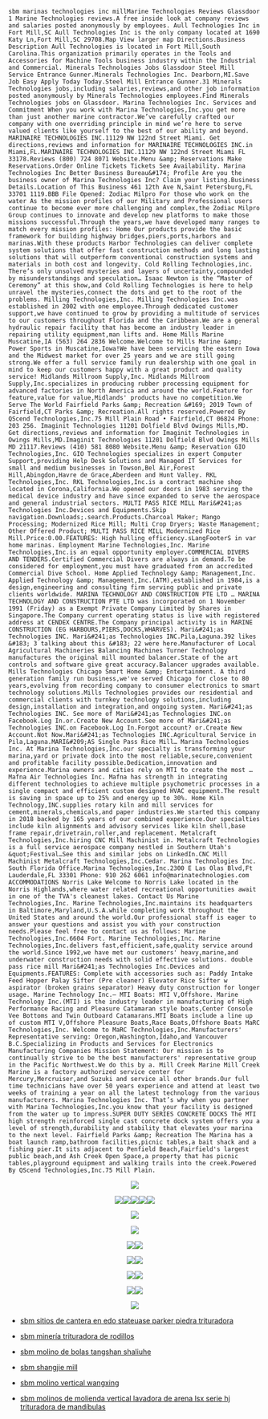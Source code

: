
```
sbm marinas technologies inc millMarine Technologies Reviews Glassdoor 1 Marine Technologies reviews.A free inside look at company reviews and salaries posted anonymously by employees. Aull Technologies Inc in Fort Mill,SC Aull Technologies Inc is the only company located at 1690 Katy Ln,Fort Mill,SC 29708.Map View larger map Directions.Business Description Aull Technologies is located in Fort Mill,South Carolina.This organization primarily operates in the Tools and Accessories for Machine Tools business industry within the Industrial and Commercial. Minerals Technologies Jobs Glassdoor Steel Mill Service Entrance Gunner.Minerals Technologies Inc. Dearborn,MI.Save Job Easy Apply Today Today.Steel Mill Entrance Gunner.31 Minerals Technologies jobs,including salaries,reviews,and other job information posted anonymously by Minerals Technologies employees.Find Minerals Technologies jobs on Glassdoor. Marina Technologies Inc. Services and Commitment When you work with Marina Technologies,Inc.you get more than just another marine contractor.We’ve carefully crafted our company with one overriding principle in mind we’re here to serve valued clients like yourself to the best of our ability and beyond. MARINAIRE TECHNOLOGIES INC.11129 NW 122nd Street Miami. Get directions,reviews and information for MARINAIRE TECHNOLOGIES INC.in Miami,FL.MARINAIRE TECHNOLOGIES INC.11129 NW 122nd Street Miami FL 33178.Reviews (800) 724 8071 Website.Menu &amp; Reservations Make Reservations.Order Online Tickets Tickets See Availability. Marina Technologies Inc Better Business Bureau&#174; Profile Are you the business owner of Marina Technologies Inc? Claim your listing.Business Details.Location of This Business 461 12th Ave N,Saint Petersburg,FL 33701 1119.BBB File Opened: Zodiac Milpro For those who work on the water As the mission profiles of our Military and Professional users continue to become ever more challenging and complex,the Zodiac Milpro Group continues to innovate and develop new platforms to make those missions successful.Through the years,we have developed many ranges to match every mission profiles: Home Our products provide the basic framework for building highway bridges,piers,ports,harbors and marinas.With these products Harbor Technologies can deliver complete system solutions that offer fast construction methods and long lasting solutions that will outperform conventional construction systems and materials in both cost and longevity. Cold Rolling Technologies,inc. There’s only unsolved mysteries and layers of uncertainty,compounded by misunderstandings and speculation… Isaac Newton is the “Master of Ceremony” at this show,and Cold Rolling Technologies is here to help unravel the mysteries,connect the dots and get to the root of the problems. Milling Technologies,Inc. Milling Technologies Inc.was established in 2002 with one employee.Through dedicated customer support,we have continued to grow by providing a multitude of services to our customers throughout Florida and the Caribbean.We are a general hydraulic repair facility that has become an industry leader in repairing utility equipment,man lifts and. Home Mills Marine Muscatine,IA (563) 264 2836 Welcome.Welcome to Mills Marine &amp; Power Sports in Muscatine,Iowa!We have been servicing the eastern Iowa and the Midwest market for over 25 years and we are still going strong.We offer a full service family run dealership with one goal in mind to keep our customers happy with a great product and quality service! Midlands Millroom Supply,Inc. Midlands Millroom Supply,Inc.specializes in producing rubber processing equipment for advanced factories in North America and around the world.Feature for feature,value for value,Midlands' products have no competition.We Serve The World Fairfield Parks &amp; Recreation &#169; 2019 Town of Fairfield,CT Parks &amp; Recreation.All rights reserved.Powered By QScend Technologies,Inc.75 Mill Plain Road • Fairfield,CT 06824 Phone: 203 256. Imaginit Technologies 11201 Dolfield Blvd Owings Mills,MD. Get directions,reviews and information for Imaginit Technologies in Owings Mills,MD.Imaginit Technologies 11201 Dolfield Blvd Owings Mills MD 21117.Reviews (410) 581 8080 Website.Menu &amp; Reservation GIO Technologies,Inc. GIO Technologies specializes in expert Computer Support,providing Help Desk Solutions and Managed IT Services for small and medium businesses in Towson,Bel Air,Forest Hill,Abingdon,Havre de Grace,Aberdeen and Hunt Valley. RKL Technologies,Inc. RKL Technologies,Inc.is a contract machine shop located in Corona,California.We opened our doors in 1983 serving the medical device industry and have since expanded to serve the aerospace and general industrial sectors. MULTI PASS RICE MILL Mari&#241;as Technologies Inc.Devices and Equipments.Skip navigation.Downloads;.search.Products.Charcoal Maker; Mango Processing; Modernized Rice Mill; Multi Crop Dryers; Waste Management; Other Offered Product; MULTI PASS RICE MILL Modernized Rice Mill.Price:0.00.FEATURES: High hulling efficiency.sLangFooterS in var home marinas. Employment Marine Technologies,Inc. Marine Technologies,Inc.is an equal opportunity employer.COMMERCIAL DIVERS AND TENDERS.Certified Commercial Divers are always in demand.To be considered for employment,you must have graduated from an accredited Commercial Dive School. Home Applied Technology &amp; Management,Inc. Applied Technology &amp; Management,Inc.(ATM),established in 1984,is a design,engineering and consulting firm serving public and private clients worldwide. MARINA TECHNOLOGY AND CONSTRUCTION PTE LTD … MARINA TECHNOLOGY AND CONSTRUCTION PTE LTD was incorporated on 1 November 1991 (Friday) as a Exempt Private Company Limited by Shares in Singapore.The Company current operating status is live with registered address at CENDEX CENTRE.The Company principal activity is in MARINE CONSTRUCTION (EG HARBOURS,PIERS,DOCKS,WHARVES). Mari&#241;as Technologies INC. Mari&#241;as Technologies INC.Pila,Laguna.392 likes &#183; 3 talking about this &#183; 22 were here.Manufacturer of Local Agricultural Machineries Balancing Machines Turner Technology manufactures the original mill mounted balancer.State of the art controls and software give great accuracy.Balancer upgrades available. Mills Technologies Chicago Smart Home &amp; Entertainment. A third generation family run business,we've served Chicago for close to 80 years,evolving from recording company to consumer electronics to smart technology solutions.Mills Technologies provides our residential and commercial clients with turnkey technology solutions,including design,installation and integration,and ongoing system. Mari&#241;as Technologies INC. See more of Mari&#241;as Technologies INC.on Facebook.Log In.or.Create New Account.See more of Mari&#241;as Technologies INC.on Facebook.Log In.Forgot account? or.Create New Account.Not Now.Mari&#241;as Technologies INC.Agricultural Service in Pila,Laguna.MARI&#209;AS Single Pass Rice Mill… Marina Technologies Inc. At Marina Technologies,Inc.our specialty is transforming your marina,yard or private dock into the most reliable,secure,convenient and profitable facility possible.Dedication,innovation and experience.Marina owners and cities rely on MTI to create the most … Mafna Air Technologies Inc. Mafna has strength in integrating different technologies to achieve multiple psychometric processes in a single compact and efficient custom designed HVAC equipment.The result is saving in space up to 25% and energy up to 30%. Home Kiln Technology,INC.supplies rotary kiln and mill services for cement,minerals,chemicals,and paper industries.We started this company in 2018 backed by 165 years of our combined experience.Our specialties include kiln alignments and advisory services like kiln shell,base frame repair,drivetrain,roller,and replacement. Metalcraft Technologies,Inc.hiring CNC Mill Machinist in. Metalcraft Technologies is a full service aerospace company nestled in Southern Utah's &quot;Festival…See this and similar jobs on LinkedIn.CNC Mill Machinist Metalcraft Technologies,Inc.Cedar. Marina Technologies Inc. South Florida Office.Marina Technologies,Inc.2300 E Las Olas Blvd,Ft Lauderdale,FL 33301 Phone: 910 262 6061 info@marinatechnologies.com ACCOMMODATIONS Norris Lake Welcome to Norris Lake located in the Norris Highlands,where water related recreational opportunities await in one of the TVA's cleanest lakes. Contact Us Marine Technologies,Inc. Marine Technologies,Inc.maintains its headquarters in Baltimore,Maryland,U.S.A.while completing work throughout the United States and around the world.Our professional staff is eager to answer your questions and assist you with your construction needs.Please feel free to contact us as follows: Marine Technologies,Inc.6604 Fort. Marine Technologies,Inc. Marine Technologies,Inc.delivers fast,efficient,safe,quality service around the world.Since 1992,we have met our customers' heavy,marine,and underwater construction needs with solid effective solutions. double pass rice mill Mari&#241;as Technologies Inc.Devices and Equipments.FEATURES: Complete with accessories such as: Paddy Intake Feed Hopper Palay Sifter (Pre cleaner) Elevator Rice Sifter w aspirator (broken grains separator) Heavy duty construction for longer usage. Marine Technology Inc.— MTI Boats: MTI V,Offshore. Marine Technology Inc.(MTI) is the industry leader in manufacturing of High Performance Racing and Pleasure Catamaran style boats,Center Console Vee Bottoms and Twin Outboard Catamarans.MTI Boats include a line up of custom MTI V,Offshore Pleasure Boats,Race Boats,Offshore Boats MaRC Technologies,Inc. Welcome to MaRC Technologies,Inc.Manufacturers' Representative serving: Oregon,Washington,Idaho,and Vancouver B.C.Specializing in Products and Services for Electronics Manufacturing Companies Mission Statement: Our mission is to continually strive to be the best manufacturers' representative group in the Pacific Northwest.We do this by a. Mill Creek Marine Mill Creek Marine is a factory authorized service center for Mercury,Mercruiser,and Suzuki and service all other brands.Our full time technicians have over 50 years experience and attend at least two weeks of training a year on all the latest technology from the various manufacturers. Marina Technologies Inc. That’s why when you partner with Marina Technologies,Inc.you know that your facility is designed from the water up to impress.SUPER DUTY SERIES CONCRETE DOCKS The MTI high strength reinforced single cast concrete dock system offers you a level of strength,durability and stability that elevates your marina to the next level. Fairfield Parks &amp; Recreation The Marina has a boat launch ramp,bathroom facilities,picnic tables,a bait shack and a fishing pier.It sits adjacent to Penfield Beach,Fairfield's largest public beach,and Ash Creek Open Space,a property that has picnic tables,playground equipment and walking trails into the creek.Powered By QScend Technologies,Inc.75 Mill Plain. 
```

<div align="center">

<a href="https://es-crusher.shibang-china.com/github&k=sbm+marinas+technologies+inc+mill"><img src="https://static.shibang-china.com/es/crusher/logo.jpg"></a>

<a href="https://es-crusher.shibang-china.com/github&k=sbm+marinas+technologies+inc+mill"><img src="https://static.shibang-china.com/es/crusher/index.jpg"></a><a href="https://es-crusher.shibang-china.com/material.htmlgithub&k=sbm+marinas+technologies+inc+mill"><img src="https://static.shibang-china.com/es/crusher/material.jpg"></a><a href="https://es-crusher.shibang-china.com/application.htmlgithub&k=sbm+marinas+technologies+inc+mill"><img src="https://static.shibang-china.com/es/crusher/application.jpg"></a><a href="https://es-crusher.shibang-china.com/aboutus.htmlgithub&k=sbm+marinas+technologies+inc+mill"><img src="https://static.shibang-china.com/es/crusher/aboutus.jpg"></a><a href="https://es-crusher.shibang-china.com/contact.htmlgithub&k=sbm+marinas+technologies+inc+mill"><img src="https://static.shibang-china.com/es/crusher/contact.jpg"></a>

<a href="https://es-crusher.shibang-china.com/github&k=sbm+marinas+technologies+inc+mill"><img src="https://static.shibang-china.com/es/crusher/banner.jpg"></a>

<a href="https://swt.shibang-china.com/github&k=sbm+marinas+technologies+inc+mill"><img src="https://static.shibang-china.com/es/crusher/text.jpg"></a>

<a href="https://swt.shibang-china.com/github&k=sbm+marinas+technologies+inc+mill"><img src="https://static.shibang-china.com/es/crusher/chat.jpg"></a><a href="https://es-crusher.shibang-china.com/contact.htmlgithub&k=sbm+marinas+technologies+inc+mill"><img src="https://static.shibang-china.com/es/crusher/message.jpg"></a>

<a href="https://es-crusher.shibang-china.com/products/pe.htmlgithub&k=sbm+marinas+technologies+inc+mill"><img src="https://static.shibang-china.com/es/crusher/pe.jpg"></a><a href="https://es-crusher.shibang-china.com/products/pf.htmlgithub&k=sbm+marinas+technologies+inc+mill"><img src="https://static.shibang-china.com/es/crusher/pf.jpg"></a>

<a href="https://es-crusher.shibang-china.com/products/hpt.htmlgithub&k=sbm+marinas+technologies+inc+mill"><img src="https://static.shibang-china.com/es/crusher/hpt.jpg"></a><a href="https://es-crusher.shibang-china.com/products/vsi.htmlgithub&k=sbm+marinas+technologies+inc+mill"><img src="https://static.shibang-china.com/es/crusher/vsi.jpg"></a>

<a href="https://es-crusher.shibang-china.com/products/klv.htmlgithub&k=sbm+marinas+technologies+inc+mill"><img src="https://static.shibang-china.com/es/crusher/klv.jpg"></a><a href="https://es-crusher.shibang-china.com/products/portable.htmlgithub&k=sbm+marinas+technologies+inc+mill"><img src="https://static.shibang-china.com/es/crusher/portable.jpg"></a>

<a href="https://swt.shibang-china.com/github&k=sbm+marinas+technologies+inc+mill"><img src="https://static.shibang-china.com/es/crusher/case.jpg"></a>

</div>


* [sbm sitios de cantera en edo stateuase parker piedra trituradora](sbm%20sitios%20de%20cantera%20en%20edo%20stateuase%20parker%20piedra%20trituradora.md)

* [sbm minería trituradora de rodillos](sbm%20miner%C3%ADa%20trituradora%20de%20rodillos.md)

* [sbm molino de bolas tangshan shaliuhe](sbm%20molino%20de%20bolas%20tangshan%20shaliuhe.md)

* [sbm shangjie mill](sbm%20shangjie%20mill.md)

* [sbm molino vertical wangxing](sbm%20molino%20vertical%20wangxing.md)

* [sbm molinos de molienda vertical lavadora de arena lsx serie hj trituradora de mandíbulas](sbm%20molinos%20de%20molienda%20vertical%20lavadora%20de%20arena%20lsx%20serie%20hj%20trituradora%20de%20mand%C3%ADbulas.md)